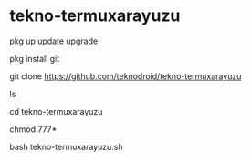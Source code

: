 # tekno-termuxarayuzu


pkg up update upgrade

pkg install git

git clone https://github.com/teknodroid/tekno-termuxarayuzu

ls

cd tekno-termuxarayuzu

chmod 777*

bash tekno-termuxarayuzu.sh
